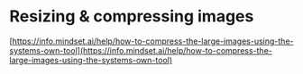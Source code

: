 # Resizing & compressing images

[https://info.mindset.ai/help/how-to-compress-the-large-images-using-the-systems-own-tool](https://info.mindset.ai/help/how-to-compress-the-large-images-using-the-systems-own-tool)
